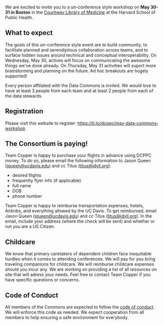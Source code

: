 We are excited to invite you to a un-conference style workshop on **May 30-31 in Boston** in the
[Countway Library of Medicine](https://www.google.com/maps/place/Countway+Library+of+Medicine/@42.3351702,-71.1058309,17z/data=!3m1!4b1!4m5!3m4!1s0x89e3798eb633f88d:0xc932ca88d645da0b!8m2!3d42.3351663!4d-71.1036369)
at the Harvard School of Public Health. 

## What to expect
The goals of this un-conference style event are to build community, to facilitate planned and serendipitous collaboration across teams, and to surface hidden issues around technical and conceptual interoperability. On Wednesday, May 30, actives will focus on communicating the awesome things we've done already. On Thursday, May 31 activities will suport more brainstorming and planning on the future.  Ad hoc breakouts are hugely supported! 

Every person affiliated with the Data Commons is invited. _We would love_ to have at least 3 people from each team and at least 2 people from each of the data stewards. 

## Registration
Please visit this website to register: https://ti.to/dcppc/may-data-commons-workshop

## The Consortium is paying! 

Team Copper is happy to purchase your flights in advance using DCPPC money. To do so, please email the following information to Jason Queen (jqueen@ucdavis.edu) and cc Titus (titus@idyll.org). 

- desired flights
- frequently flyer info (if applicable)
- full name
- DOB
- phone number

Team Copper is happy to reimburse transportation expenses, hotels, Airbnbs, and everything allowed by the UC Davis. To get reimbursed, email Jason Queen (jqueen@ucdavis.edu) and cc Titus (titus@idyll.org). In the email, include your address (where the check will be sent) and whether or not you are a US Citizen.

## Childcare
We know that primary caretakers of dependent children face inequitable hurdles when it comes to attending conferences. We will pay for you bring traveling companions for childcare. We will reimburse childcare expenses should you incur any. We are working on providing a list of all resources on site that will adress your needs. Feel free to contact Team Copper if you have specific questions or concerns. 

## Code of Conduct
All members of the Commons are expected to follow the [code of conduct](https://github.com/dcppc/dcppc-workshops/blob/master/CODE_OF_CONDUCT.md). We will enforce this code as needed. We expect cooperation from all members to help ensuring a safe environment for everybody. 
